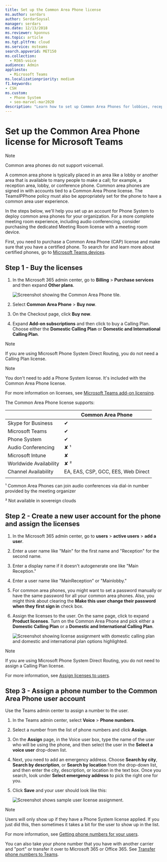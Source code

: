 ```yaml
---
title: Set up the Common Area Phone license
ms.author: serdars
author: SerdarSoysal
manager: serdars
ms.date: 12/13/2018
ms.reviewer: kponnus
ms.topic: article
ms.tgt.pltfrm: cloud
ms.service: msteams
search.appverid: MET150
ms.collection: 
  - M365-voice
audience: Admin
appliesto: 
  - Microsoft Teams
ms.localizationpriority: medium
f1.keywords:
- CSH
ms.custom: 
  - Phone System
  - seo-marvel-mar2020
description: "Learn how to set up Common Area Phones for lobbies, reception areas, and conference rooms "
---
```


# Set up the Common Area Phone license for Microsoft Teams
> [!NOTE]
> Common area phones do not support voicemail.

A common area phone is typically placed in an area like a lobby or another area that is available to many people to make a call; for example, a reception area, lobby, or conference phone. Common area phones are signed in with accounts tied to a Common Area Phone license. The TeamsIPPhone policy must also be appropriately set for the phone to have a common area user experience.

In the steps below, we'll help you set up an account for Phone System to deploy common area phones for your organization. For a more complete meeting room experience, including audio conferencing, consider purchasing the dedicated Meeting Room license with a meeting room device. 

First, you need to purchase a Common Area Phone (CAP) license and make sure that you have a certified phone. To search for and learn more about certified phones, go to [Microsoft Teams devices](https://products.office.com/microsoft-teams/across-devices?ms.url=officecomteamsdevices&rtc=1). 

## Step 1 - Buy the licenses

1. In the Microsoft 365 admin center, go to **Billing** > **Purchase services** and then expand **Other plans**.

    ![Screenshot showing the Common Area Phone tile.](media/set-up-common-area-phone-image1.png)

2. Select **Common Area Phone** > **Buy now**.

3. On the Checkout page, click **Buy now**.

4. Expand **Add-on subscriptions** and then click to buy a Calling Plan. Choose either the **Domestic Calling Plan** or **Domestic and International Calling Plan**.

> [!NOTE]
> If you are using Microsoft Phone System Direct Routing, you do not need a Calling Plan license.

> [!NOTE]
> You don't need to add a Phone System license. It's included with the Common Area Phone license.

For more information on licenses, see [Microsoft Teams add-on licensing](./teams-add-on-licensing/microsoft-teams-add-on-licensing.md).

The Common Area Phone license supports: 


| &nbsp;  |  Common Area Phone  |
|---------|---------|
|Skype for Business |   &#x2714; |
|Microsoft Teams |   &#x2714; |
|Phone System |    &#x2714; |
|Audio Conferencing |       &#x2718; &sup1;  |
|Microsoft Intune |    &#x2718; |
|Worldwide Availability |       &#x2718; &sup2;  |
|Channel Availability |    EA, EAS, CSP, GCC, EES, Web Direct  |
|      |         |

&sup1; Common Area Phones can join audio conferences via dial-in number provided by the meeting organizer

&sup2; Not available in sovereign clouds  



## Step 2 - Create a new user account for the phone and assign the licenses

1. In the Microsoft 365 admin center, go to **users** > **active users** > **add a user**.

2. Enter a user name like "Main" for the first name and "Reception" for the second name.

3. Enter a display name if it doesn't autogenerate one like "Main Reception."

4. Enter a user name like "MainReception" or "Mainlobby."

5. For common area phones, you might want to set a password manually or have the same password for all your common area phones. Also, you might think about clearing the **Make this user change their password when they first sign in** check box.

6. Assign the licenses to the user. On the same page, click to expand **Product licenses**. Turn on the Common Area Phone and pick either a **Domestic Calling Plan** or a **Domestic and International Calling Plan**. 

    ![Screenshot showing license assignment with domestic calling plan and domestic and international plan options highlighted.](media/set-up-common-area-phone-image2.png)

> [!NOTE]
> If you are using Microsoft Phone System Direct Routing, you do not need to assign a Calling Plan license.

For more information, see [Assign licenses to users](/microsoft-365/admin/manage/assign-licenses-to-users).

## Step 3 - Assign a phone number to the Common Area Phone user account

Use the Teams admin center to assign a number to the user.

1. In the Teams admin center, select **Voice** > **Phone numbers**.

3.    Select a number from the list of phone numbers and click **Assign**.

4. On the **Assign** page, in the Voice user box, type the name of the user who will be using the phone, and then select the user in the **Select a voice user** drop-down list.

5. Next, you need to add an emergency address. Choose **Search by city**, **Search by description**, or **Search by location** from the drop-down list, and then enter the city, description, or location in the text box. Once you search, look under **Select emergency address** to pick the right one for you.

6. Click **Save** and your user should look like this:

   ![Screenshot shows sample user license assignment.](media/set-up-common-area-phone-image3.png)

> [!NOTE]
> Users will only show up if they have a Phone System license applied. If you just did this, then sometimes it takes a bit for the user to show up in the list.

For more information, see [Getting phone numbers for your users](getting-phone-numbers-for-your-users.md).

You can also take your phone number that you have with another carrier and "port" or transfer it over to Microsoft 365 or Office 365. See [Transfer phone numbers to Teams](phone-number-calling-plans/transfer-phone-numbers-to-teams.md).
